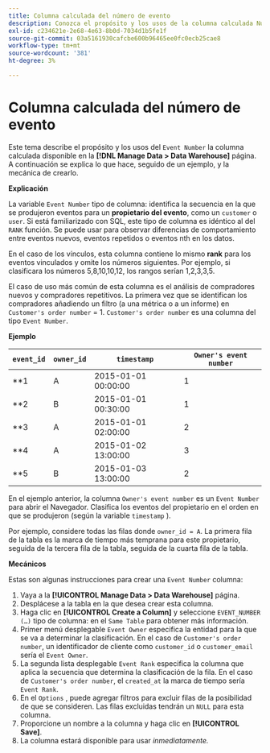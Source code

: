 ```yaml
---
title: Columna calculada del número de evento
description: Conozca el propósito y los usos de la columna calculada Número de evento .
exl-id: c234621e-2e68-4e63-8b0d-7034d1b5fe1f
source-git-commit: 03a5161930cafcbe600b96465ee0fc0ecb25cae8
workflow-type: tm+mt
source-wordcount: '381'
ht-degree: 3%

---
```


# Columna calculada del número de evento

Este tema describe el propósito y los usos del `Event Number` la columna calculada disponible en la **[!DNL Manage Data > Data Warehouse]** página. A continuación se explica lo que hace, seguido de un ejemplo, y la mecánica de crearlo.

**Explicación**

La variable `Event Number` tipo de columna: identifica la secuencia en la que se produjeron eventos para un **propietario del evento**, como un `customer` o `user`. Si está familiarizado con SQL, este tipo de columna es idéntico al del `RANK` función. Se puede usar para observar diferencias de comportamiento entre eventos nuevos, eventos repetidos o eventos nth en los datos.

En el caso de los vínculos, esta columna contiene lo mismo **rank** para los eventos vinculados y omite los números siguientes. Por ejemplo, si clasificara los números 5,8,10,10,12, los rangos serían 1,2,3,3,5.

El caso de uso más común de esta columna es el análisis de compradores nuevos y compradores repetitivos. La primera vez que se identifican los compradores añadiendo un filtro (a una métrica o a un informe) en `Customer's order number` = 1. `Customer's order number` es una columna del tipo `Event Number`.

**Ejemplo**

| **`event_id`** | **`owner_id`** | **`timestamp`** | **`Owner's event number`** |
|--- |--- |--- |--- |
| **1 | A | 2015-01-01 00:00:00 | 1 |
| **2 | B | 2015-01-01 00:30:00 | 1 |
| **3 | A | 2015-01-01 02:00:00 | 2 |
| **4 | A | 2015-01-02 13:00:00 | 3 |
| **5 | B | 2015-01-03 13:00:00 | 2 |

En el ejemplo anterior, la columna `Owner's event number` es un `Event Number` para abrir el Navegador. Clasifica los eventos del propietario en el orden en que se produjeron (según la variable `timestamp` ).

Por ejemplo, considere todas las filas donde `owner_id = A`. La primera fila de la tabla es la marca de tiempo más temprana para este propietario, seguida de la tercera fila de la tabla, seguida de la cuarta fila de la tabla.

**Mecánicos**

Estas son algunas instrucciones para crear una `Event Number` columna:

1. Vaya a la **[!UICONTROL Manage Data > Data Warehouse]** página.
1. Desplácese a la tabla en la que desea crear esta columna.
1. Haga clic en **[!UICONTROL Create a Column]** y seleccione `EVENT_NUMBER (…)` tipo de columna: en el `Same Table` para obtener más información.
1. Primer menú desplegable `Event Owner` especifica la entidad para la que se va a determinar la clasificación. En el caso de `Customer's order number`, un identificador de cliente como `customer_id` o `customer_email` sería el `Event Owner`.
1. La segunda lista desplegable `Event Rank` especifica la columna que aplica la secuencia que determina la clasificación de la fila. En el caso de `Customer's order number`, el `created_at` la marca de tiempo sería `Event Rank`.
1. En el `Options` , puede agregar filtros para excluir filas de la posibilidad de que se consideren. Las filas excluidas tendrán un `NULL` para esta columna.
1. Proporcione un nombre a la columna y haga clic en **[!UICONTROL Save]**.
1. La columna estará disponible para usar _inmediatamente._
